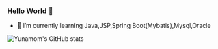 ### Hello World 👋
- 🌱 I’m currently learning Java,JSP,Spring Boot(Mybatis),Mysql,Oracle

<!--
**yunamom/yunamom** is a ✨ _special_ ✨ repository because its `README.md` (this file) appears on your GitHub profile.

Here are some ideas to get you started:

- 🔭 I’m currently working on ...
- 🌱 I’m currently learning ...
- 👯 I’m looking to collaborate on ...
- 🤔 I’m looking for help with ...
- 💬 Ask me about ...
- 📫 How to reach me: ...
- 😄 Pronouns: ...
- ⚡ Fun fact: ...
-->
![Yunamom's GitHub stats](https://github-readme-stats.vercel.app/api?username=yunamom)
